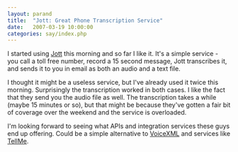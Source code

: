 ```yaml
---
layout: parand
title:  "Jott: Great Phone Transcription Service"
date:   2007-03-19 10:00:00
categories: say/index.php
---
```

I started using [Jott](http://jott.com/) this morning and so far I like it. It's a simple service - you call a toll free number, record a 15 second message, Jott transcribes it, and sends it to you in email as both an audio and a text file.

I thought it might be a useless service, but I've already used it twice this morning. Surprisingly the transcription worked in both cases. I like the fact that they send you the audio file as well. The transcription takes a while \(maybe 15 minutes or so\), but that might be because they've gotten a fair bit of coverage over the weekend and the service is overloaded.

I'm looking forward to seeing what APIs and integration services these guys end up offering. Could be a simple alternative to [VoiceXML](http://www.w3.org/TR/voicexml20/) and services like [TellMe](http://tellme.com/).
